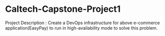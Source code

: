 # Caltech-Capstone-Project1
Project Description : Create a DevOps infrastructure for above e-commerce application(EasyPay) to run in high-availability mode to solve this problem.

